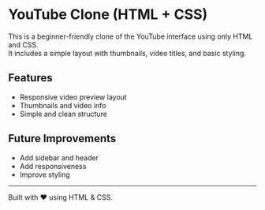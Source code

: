 # YouTube Clone (HTML + CSS)

This is a beginner-friendly clone of the YouTube interface using only HTML and CSS.  
It includes a simple layout with thumbnails, video titles, and basic styling.

## Features

- Responsive video preview layout
- Thumbnails and video info
- Simple and clean structure

## Future Improvements

- Add sidebar and header
- Add responsiveness
- Improve styling

---

Built with ❤️ using HTML & CSS.

